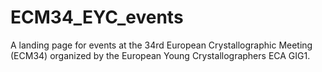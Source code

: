 # ECM34_EYC_events
A landing page for events at the 34rd European Crystallographic Meeting (ECM34) organized by the European Young Crystallographers ECA GIG1.
